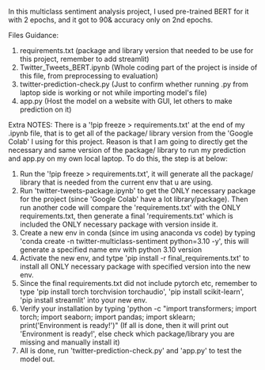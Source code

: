 In this multiclass sentiment analysis project, I used pre-trained BERT for it with 2 epochs, and it got to 90& accuracy only on 2nd epochs.

Files Guidance:
1. requirements.txt (package and library version that needed to be use for this project, remember to add streamlit)
2. Twitter_Tweets_BERT.ipynb (Whole coding part of the project is inside of this file, from preprocessing to evaluation)
3. twitter-prediction-check.py (Just to confirm whether running .py from laptop side is working or not while importing model's file)
4. app.py (Host the model on a website with GUI, let others to make prediction on it)

Extra NOTES:
There is a '!pip freeze > requirements.txt' at the end of my .ipynb file, that is to get all of the package/ library version from the 'Google Colab' I using for this project. Reason is that I am going to directly get the necessary and same version of the package/ library to run my prediction and app.py on my own local laptop. To do this, the step is at below:
1. Run the '!pip freeze > requirements.txt', it will generate all the package/ library that is needed from the current env that u are using.
2. Run 'twitter-tweets-package.ipynb' to get the ONLY necessary package for the project (since 'Google Colab' have a lot library/package). Then run another code will compare the 'requirements.txt' with the ONLY requirements.txt, then generate a final 'requirements.txt' which is included the ONLY necessary package with version inside it.
3. Create a new env in conda (since im using anaconda vs code) by typing 'conda create -n twitter-multiclass-sentiment python=3.10 -y', this will generate a specified name env with python 3.10 version
4. Activate the new env, and tytpe 'pip install -r final_requirements.txt' to install all ONLY necessary package with specified version into the new env.
5. Since the final requirements.txt did not include pytorch etc, remember to type 'pip install torch torchvision torchaudio', 'pip install scikit-learn', 'pip install streamlit' into your new env.
6. Verify your installation by typing 'python -c "import transformers; import torch; import seaborn; import pandas; import sklearn; print('Environment is ready!')" (If all is done, then it will print out 'Environment is ready!', else check which package/library you are missing and manually install it)
7. All is done, run 'twitter-prediction-check.py' and 'app.py' to test the model out.

